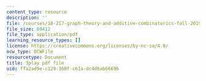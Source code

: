 ```yaml
---
content_type: resource
description: ''
file: /courses/18-217-graph-theory-and-additive-combinatorics-fall-2019/ffa2ad9ec129368fc61adc4d6ab66696_50oEJs-HZHQ.pdf
file_size: 69412
file_type: application/pdf
learning_resource_types: []
license: https://creativecommons.org/licenses/by-nc-sa/4.0/
ocw_type: OCWFile
resourcetype: Document
title: 3play pdf file
uid: ffa2ad9e-c129-368f-c61a-dc4d6ab66696
---
```

